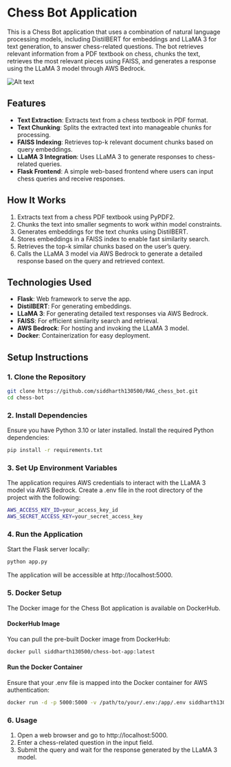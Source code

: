 # Chess Bot Application

This is a Chess Bot application that uses a combination of natural language processing models, including DistilBERT for embeddings and LLaMA 3 for text generation, to answer chess-related questions. The bot retrieves relevant information from a PDF textbook on chess, chunks the text, retrieves the most relevant pieces using FAISS, and generates a response using the LLaMA 3 model through AWS Bedrock.

![Alt text](E:\SDSC\RAG_chess_bot\Image.JPG)

## Features

- **Text Extraction**: Extracts text from a chess textbook in PDF format.
- **Text Chunking**: Splits the extracted text into manageable chunks for processing.
- **FAISS Indexing**: Retrieves top-k relevant document chunks based on query embeddings.
- **LLaMA 3 Integration**: Uses LLaMA 3 to generate responses to chess-related queries.
- **Flask Frontend**: A simple web-based frontend where users can input chess queries and receive responses.

## How It Works

1. Extracts text from a chess PDF textbook using PyPDF2.
2. Chunks the text into smaller segments to work within model constraints.
3. Generates embeddings for the text chunks using DistilBERT.
4. Stores embeddings in a FAISS index to enable fast similarity search.
5. Retrieves the top-k similar chunks based on the user’s query.
6. Calls the LLaMA 3 model via AWS Bedrock to generate a detailed response based on the query and retrieved context.

## Technologies Used

- **Flask**: Web framework to serve the app.
- **DistilBERT**: For generating embeddings.
- **LLaMA 3**: For generating detailed text responses via AWS Bedrock.
- **FAISS**: For efficient similarity search and retrieval.
- **AWS Bedrock**: For hosting and invoking the LLaMA 3 model.
- **Docker**: Containerization for easy deployment.

## Setup Instructions

### 1. Clone the Repository

```bash
git clone https://github.com/siddharth130500/RAG_chess_bot.git
cd chess-bot
```

### 2. Install Dependencies

Ensure you have Python 3.10 or later installed. Install the required Python dependencies:
```bash
pip install -r requirements.txt
```

### 3. Set Up Environment Variables

The application requires AWS credentials to interact with the LLaMA 3 model via AWS Bedrock. Create a .env file in the root directory of the project with the following:
```bash
AWS_ACCESS_KEY_ID=your_access_key_id
AWS_SECRET_ACCESS_KEY=your_secret_access_key
```

### 4. Run the Application

Start the Flask server locally:
```bash
python app.py
```
The application will be accessible at http://localhost:5000.

### 5. Docker Setup

The Docker image for the Chess Bot application is available on DockerHub.
#### DockerHub Image
You can pull the pre-built Docker image from DockerHub:
```bash
docker pull siddharth130500/chess-bot-app:latest
```

#### Run the Docker Container
Ensure that your .env file is mapped into the Docker container for AWS authentication:
```bash
docker run -d -p 5000:5000 -v /path/to/your/.env:/app/.env siddharth130500/chess-bot-app
```

### 6. Usage

1. Open a web browser and go to http://localhost:5000.
2. Enter a chess-related question in the input field.
3. Submit the query and wait for the response generated by the LLaMA 3 model.



